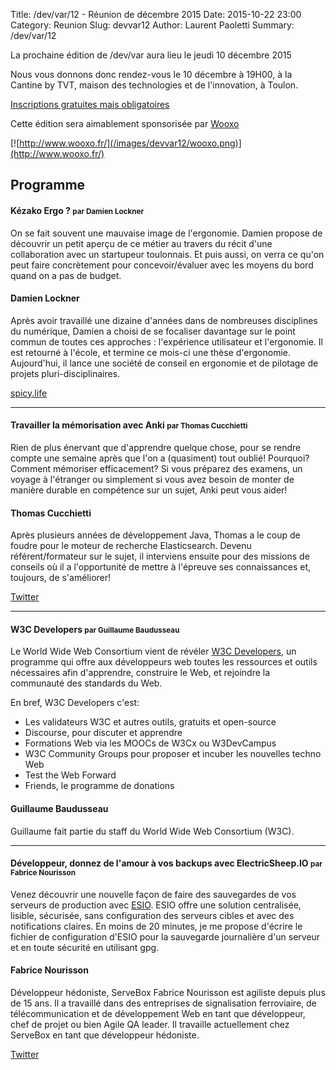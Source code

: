 Title: /dev/var/12 - Réunion de décembre 2015
Date: 2015-10-22 23:00
Category: Reunion
Slug: devvar12
Author: Laurent Paoletti
Summary: /dev/var/12


La prochaine édition de /dev/var aura lieu le jeudi 10 décembre 2015

Nous vous donnons donc rendez-vous le 10 décembre à 19H00, à la Cantine by TVT, maison des technologies et de l'innovation, à Toulon.

[Inscriptions gratuites mais obligatoires](http://www.eventbrite.fr/e/billets-devvar12-rencontre-des-developpeurs-varois-19654407863)

Cette édition sera aimablement sponsorisée par  [Wooxo](http://www.wooxo.fr/)

[![http://www.wooxo.fr/](/images/devvar12/wooxo.png)](http://www.wooxo.fr/)


## Programme

#### Kézako Ergo ? <small>par Damien Lockner </small>

On se fait souvent une mauvaise image de l'ergonomie. Damien propose de découvrir un petit aperçu de ce métier au travers
 du récit d'une collaboration avec un startupeur toulonnais. Et puis aussi, on verra ce qu'on peut faire
concrètement pour concevoir/évaluer avec les moyens du bord quand on a pas de budget​.

<h4 class='subheader'>Damien Lockner</h4>

Après avoir travaillé une dizaine d'années dans de nombreuses disciplines du numérique, Damien a choisi de se
focaliser davantage sur le point commun de toutes ces approches : l'expérience utilisateur et l'ergonomie.
Il est retourné à l'école, et termine ce mois-ci une thèse d'ergonomie. Aujourd'hui, il lance une société de conseil en ergonomie
et de pilotage de projets pluri-disciplinaires.

[spicy.life](http://spicy.life/)

<hr>

#### Travailler la mémorisation avec Anki <small>par Thomas Cucchietti </small>

Rien de plus énervant que d'apprendre quelque chose, pour se rendre compte une semaine après que l'on a (quasiment) tout oublié! Pourquoi? Comment mémoriser efficacement?
Si vous préparez des examens, un voyage à l'étranger ou simplement si vous avez besoin de monter de manière durable en compétence sur un sujet, Anki peut vous aider!

<h4 class='subheader'>Thomas Cucchietti </h4>

Après plusieurs années de développement Java, Thomas a le coup de foudre pour le moteur de recherche Elasticsearch. Devenu référent/formateur sur le sujet, il interviens ensuite pour des missions
de conseils où il a l'opportunité de mettre à l'épreuve ses connaissances et, toujours, de s'améliorer!

[Twitter](https://twitter.com/TCucchietti)

<hr>

#### W3C Developers <small>par Guillaume Baudusseau </small>
Le World Wide Web Consortium vient de révéler [W3C Developers](http://www.w3.org/developers/), un programme qui offre
aux développeurs web toutes les ressources et outils nécessaires afin d'apprendre, construire le Web, et rejoindre
la communauté des standards du Web.

En bref, W3C Developers c'est:

* Les validateurs W3C et autres outils, gratuits et open-source
* Discourse, pour discuter et apprendre
* Formations Web via les MOOCs de W3Cx ou W3DevCampus
* W3C Community Groups pour proposer et incuber les nouvelles techno Web
* Test the Web Forward
* Friends, le programme de donations

<h4 class='subheader'>Guillaume Baudusseau</h4>

Guillaume fait partie du staff du World Wide Web Consortium (W3C).


<hr>

#### Développeur, donnez de l'amour à vos backups avec ElectricSheep.IO <small>par Fabrice Nourisson </small>
Venez découvrir une nouvelle façon de faire des sauvegardes de vos
serveurs de production avec [ESIO](http://www.electricsheep.io/).
ESIO offre une solution centralisée, lisible, sécurisée, sans
configuration des serveurs cibles et avec des notifications claires.
En moins de 20 minutes, je me propose d'écrire le fichier de
configuration d'ESIO pour la sauvegarde journalière d'un serveur et en
toute sécurité en utilisant gpg.

<h4 class='subheader'>Fabrice Nourisson</h4>

Développeur hédoniste, ServeBox
Fabrice Nourisson est agiliste depuis plus de 15 ans. Il a travaillé
dans des entreprises de signalisation ferroviaire, de télécommunication
et de développement Web en tant que développeur, chef de projet ou bien
Agile QA leader. Il travaille actuellement chez ServeBox en tant que
développeur hédoniste.

[Twitter](https://twitter.com/duckmole)
